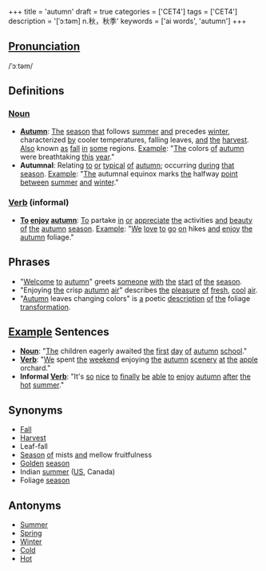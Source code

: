 +++
title = 'autumn'
draft = true
categories = ['CET4']
tags = ['CET4']
description = '[ˈɔːtəm] n.秋，秋季'
keywords = ['ai words', 'autumn']
+++

## [Pronunciation](/post/pronunciation/)
/ˈɔːtəm/

## Definitions
### [Noun](/post/noun/)
- **[Autumn](/post/autumn/)**: [The](/post/the/) [season](/post/season/) [that](/post/that/) follows [summer](/post/summer/) [and](/post/and/) precedes [winter](/post/winter/), characterized [by](/post/by/) cooler temperatures, falling leaves, [and](/post/and/) [the](/post/the/) [harvest](/post/harvest/). [Also](/post/also/) known [as](/post/as/) [fall](/post/fall/) [in](/post/in/) [some](/post/some/) regions. [Example](/post/example/): "[The](/post/the/) colors [of](/post/of/) [autumn](/post/autumn/) were breathtaking [this](/post/this/) [year](/post/year/)."
- **Autumnal**: Relating [to](/post/to/) [or](/post/or/) [typical](/post/typical/) [of](/post/of/) [autumn](/post/autumn/); occurring [during](/post/during/) [that](/post/that/) [season](/post/season/). [Example](/post/example/): "[The](/post/the/) autumnal equinox marks [the](/post/the/) halfway [point](/post/point/) [between](/post/between/) [summer](/post/summer/) [and](/post/and/) [winter](/post/winter/)."

### [Verb](/post/verb/) (informal)
- **[To](/post/to/) [enjoy](/post/enjoy/) [autumn](/post/autumn/)**: [To](/post/to/) partake [in](/post/in/) [or](/post/or/) [appreciate](/post/appreciate/) [the](/post/the/) activities [and](/post/and/) [beauty](/post/beauty/) [of](/post/of/) [the](/post/the/) [autumn](/post/autumn/) [season](/post/season/). [Example](/post/example/): "[We](/post/we/) [love](/post/love/) [to](/post/to/) [go](/post/go/) [on](/post/on/) hikes [and](/post/and/) [enjoy](/post/enjoy/) [the](/post/the/) [autumn](/post/autumn/) foliage."

## Phrases
- "[Welcome](/post/welcome/) [to](/post/to/) [autumn](/post/autumn/)" greets [someone](/post/someone/) [with](/post/with/) [the](/post/the/) [start](/post/start/) [of](/post/of/) [the](/post/the/) [season](/post/season/).
- "Enjoying [the](/post/the/) crisp [autumn](/post/autumn/) [air](/post/air/)" describes [the](/post/the/) [pleasure](/post/pleasure/) [of](/post/of/) [fresh](/post/fresh/), [cool](/post/cool/) [air](/post/air/).
- "[Autumn](/post/autumn/) leaves changing colors" is [a](/post/a/) poetic [description](/post/description/) [of](/post/of/) [the](/post/the/) foliage [transformation](/post/transformation/).

## [Example](/post/example/) Sentences
- **[Noun](/post/noun/)**: "[The](/post/the/) children eagerly awaited [the](/post/the/) [first](/post/first/) [day](/post/day/) [of](/post/of/) [autumn](/post/autumn/) [school](/post/school/)."
- **[Verb](/post/verb/)**: "[We](/post/we/) spent [the](/post/the/) [weekend](/post/weekend/) enjoying [the](/post/the/) [autumn](/post/autumn/) [scenery](/post/scenery/) [at](/post/at/) [the](/post/the/) [apple](/post/apple/) orchard."
- **Informal [Verb](/post/verb/)**: "It's [so](/post/so/) [nice](/post/nice/) [to](/post/to/) [finally](/post/finally/) [be](/post/be/) [able](/post/able/) [to](/post/to/) [enjoy](/post/enjoy/) [autumn](/post/autumn/) [after](/post/after/) [the](/post/the/) [hot](/post/hot/) [summer](/post/summer/)."

## Synonyms
- [Fall](/post/fall/)
- [Harvest](/post/harvest/)
- Leaf-fall
- [Season](/post/season/) [of](/post/of/) mists [and](/post/and/) mellow fruitfulness
- [Golden](/post/golden/) [season](/post/season/)
- Indian [summer](/post/summer/) ([US](/post/us/), Canada)
- Foliage [season](/post/season/)

## Antonyms
- [Summer](/post/summer/)
- [Spring](/post/spring/)
- [Winter](/post/winter/)
- [Cold](/post/cold/)
- [Hot](/post/hot/)
